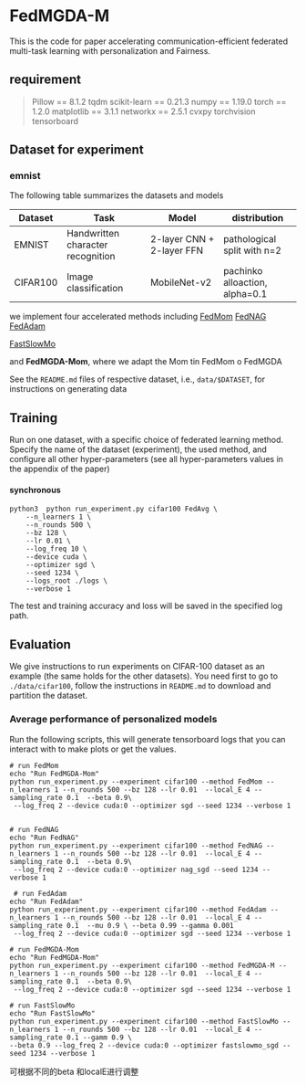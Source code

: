 # FedMGDA-M
This is the code for paper accelerating communication-efficient federated multi-task learning with personalization and Fairness.


## requirement

> Pillow == 8.1.2
> tqdm
> scikit-learn == 0.21.3
> numpy == 1.19.0
> torch == 1.2.0
> matplotlib == 3.1.1
> networkx == 2.5.1
> cvxpy
> torchvision
> tensorboard

## Dataset for experiment

### emnist

The following table summarizes the datasets and models

| Dataset  | Task                              | Model                     | distribution                   |
| -------- | --------------------------------- | ------------------------- | ------------------------------ |
| EMNIST   | Handwritten character recognition | 2-layer CNN + 2-layer FFN | pathological split with n=2    |
| CIFAR100 | Image classification              | MobileNet-v2              | pachinko alloaction, alpha=0.1 |

we implement four accelerated methods including
[FedMom](https://arxiv.org/pdf/2002.02090.pdf)
[FedNAG](https://ieeexplore.ieee.org/abstract/document/9891808)
[FedAdam](https://arxiv.org/pdf/2003.00295.pdf)

[FastSlowMo](https://ieeexplore.ieee.org/abstract/document/9813376)

&#x20;and **FedMGDA-Mom**, where we adapt the Mom tin FedMom o FedMGDA

See the `README.md` files of respective dataset, i.e., `data/$DATASET`,
for instructions on generating data

## Training

Run on one dataset, with a specific  choice of federated learning method.
Specify the name of the dataset (experiment), the used method, and configure all other
hyper-parameters (see all hyper-parameters values in the appendix of the paper)

#### synchronous

```train
python3  python run_experiment.py cifar100 FedAvg \
    --n_learners 1 \
    --n_rounds 500 \
    --bz 128 \
    --lr 0.01 \
    --log_freq 10 \
    --device cuda \
    --optimizer sgd \
    --seed 1234 \
    --logs_root ./logs \
    --verbose 1
```

The test and training accuracy and loss will be saved in the specified log path.

## Evaluation

We give instructions to run experiments on CIFAR-100 dataset as an example
(the same holds for the other datasets). You need first to go to
`./data/cifar100`, follow the instructions in `README.md` to download and partition
the dataset.

### Average performance of personalized models

Run the following scripts, this will generate tensorboard logs that you can interact with to make plots or get the
values.

```eval
# run FedMom
echo "Run FedMGDA-Mom"
python run_experiment.py --experiment cifar100 --method FedMom --n_learners 1 --n_rounds 500 --bz 128 --lr 0.01  --local_E 4 --sampling_rate 0.1  --beta 0.9\
 --log_freq 2 --device cuda:0 --optimizer sgd --seed 1234 --verbose 1
 

# run FedNAG
echo "Run FedNAG"
python run_experiment.py --experiment cifar100 --method FedNAG --n_learners 1 --n_rounds 500 --bz 128 --lr 0.01  --local_E 4 --sampling_rate 0.1  --beta 0.9\
 --log_freq 2 --device cuda:0 --optimizer nag_sgd --seed 1234 --verbose 1
 
 # run FedAdam
echo "Run FedAdam"
python run_experiment.py --experiment cifar100 --method FedAdam --n_learners 1 --n_rounds 500 --bz 128 --lr 0.01  --local_E 4 --sampling_rate 0.1  --mu 0.9 \ --beta 0.99 --gamma 0.001
 --log_freq 2 --device cuda:0 --optimizer sgd --seed 1234 --verbose 1
 
# run FedMGDA-Mom
echo "Run FedMGDA-Mom"
python run_experiment.py --experiment cifar100 --method FedMGDA-M --n_learners 1 --n_rounds 500 --bz 128 --lr 0.01  --local_E 4 --sampling_rate 0.1  --beta 0.9\
 --log_freq 2 --device cuda:0 --optimizer sgd --seed 1234 --verbose 1
 
# run FastSlowMo
echo "Run FastSlowMo"
python run_experiment.py --experiment cifar100 --method FastSlowMo --n_learners 1 --n_rounds 500 --bz 128 --lr 0.01  --local_E 4 --sampling_rate 0.1 --gamm 0.9 \
--beta 0.9 --log_freq 2 --device cuda:0 --optimizer fastslowmo_sgd --seed 1234 --verbose 1
```

可根据不同的beta 和localE进行调整
